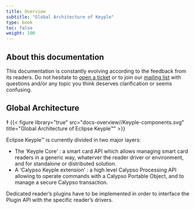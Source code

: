 ```yaml
---
title: Overview
subtitle: "Global Architecture of Keyple"
type: book
toc: false
weight: 100
---
```

## About this documentation

This documentation is constantly evolving according to the feedback from its readers. Do not hesitate to [open a ticket](https://github.com/eclipse/keyple-website/issues) or to join our [mailing list](https://accounts.eclipse.org/mailing-list/keyple-dev) with questions and/or any topic you think deserves clarification or seems confusing. 



## Global Architecture
‡
{{< figure library="true" src="docs-overview//Keyple-components.svg" title="Global Architecture of Eclipse Keyple™" >}}

Eclipse Keyple™ is currently divided in two major layers:
- The ‘Keyple Core' : a smart card API which allows managing smart card readers in a generic way, whaterver the reader driver or environment, and for standalone or distributed solution.
- A ‘Calypso Keyple extension' : a high level Calypso Processing API allowing to operate commands with a Calypso Portable Object, and to manage a secure Calypso transaction.

Dedicated reader’s plugins have to be implemented in order to interface the Plugin API with the specific reader’s drivers.
